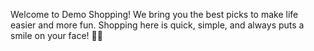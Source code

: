 Welcome to Demo Shopping!
We bring you the best picks to make life easier and more fun. Shopping here is quick, simple, and always puts a smile on your face! 🛒💖
